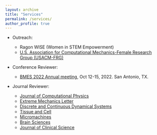 ```yaml
---
layout: archive
title: "Services"
permalink: /services/
author_profile: true
---
```

- Outreach:

  - Ragon WISE (Women in STEM Empowerment)
  - [U.S. Association for Computational Mechanics-Female Research Group (USACM-FRG)](https://frgusacm.org/)

- Conference Reviewer:
  - [BMES 2022 Annual meeting](https://www.bmes.org/annualmeeting), Oct 12-15, 2022. San Antonio, TX.
  
- Journal Reviewer:

  - [Journal of Computational Physics](https://www.journals.elsevier.com/journal-of-computational-physics)
  - [Extreme Mechanics Letter](https://www.sciencedirect.com/journal/extreme-mechanics-letters)
  - [Discrete and Continuous Dynamical Systems](https://www.aimsciences.org/journal/1937-1632)
  - [Tissue and Cell](https://www.sciencedirect.com/journal/tissue-and-cell)
  - [Micromachines](https://www.mdpi.com/journal/micromachines)
  - [Brain Sciences](https://www.mdpi.com/journal/brainsci)
  - [Journal of Clinical Science](https://www.mdpi.com/journal/jcm)
